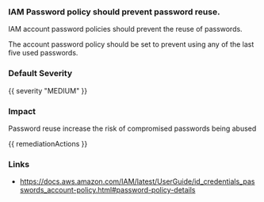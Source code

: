
### IAM Password policy should prevent password reuse.

IAM account password policies should prevent the reuse of passwords. 

The account password policy should be set to prevent using any of the last five used passwords.

### Default Severity
{{ severity "MEDIUM" }}

### Impact
Password reuse increase the risk of compromised passwords being abused

<!-- DO NOT CHANGE -->
{{ remediationActions }}

### Links
- https://docs.aws.amazon.com/IAM/latest/UserGuide/id_credentials_passwords_account-policy.html#password-policy-details
        